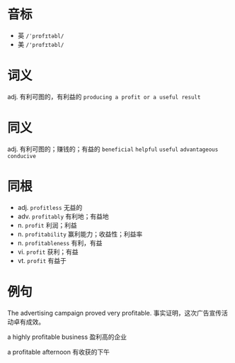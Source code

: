 # 音标

- 英 `/ˈprɒfɪtəbl/`
- 美 `/'prɑfɪtəbl/`

# 词义

adj. 有利可图的，有利益的
`producing a profit or a useful result`

# 同义

adj. 有利可图的；赚钱的；有益的
`beneficial` `helpful` `useful` `advantageous` `conducive`

# 同根

- adj. `profitless` 无益的
- adv. `profitably` 有利地；有益地
- n. `profit` 利润；利益
- n. `profitability` 赢利能力；收益性；利益率
- n. `profitableness` 有利，有益
- vi. `profit` 获利；有益
- vt. `profit` 有益于

# 例句

The advertising campaign proved very profitable.
事实证明，这次广告宣传活动卓有成效。

a highly profitable business
盈利高的企业

a profitable afternoon
有收获的下午


